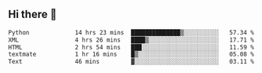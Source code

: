 ## Hi there 👋

<!--
**alihaqberdi/alihaqberdi** is a ✨ _special_ ✨ repository because its `README.md` (this file) appears on your GitHub profile.

Here are some ideas to get you started:

- 🔭 I’m currently working on ...
- 🌱 I’m currently learning ...
- 👯 I’m looking to collaborate on ...
- 🤔 I’m looking for help with ...
- 💬 Ask me about ...
- 📫 How to reach me: ...
- 😄 Pronouns: ...
- ⚡ Fun fact: ...
-->

<!--START_SECTION:waka-->

```txt
Python             14 hrs 23 mins  ██████████████▒░░░░░░░░░░   57.34 %
XML                4 hrs 26 mins   ████▒░░░░░░░░░░░░░░░░░░░░   17.71 %
HTML               2 hrs 54 mins   ███░░░░░░░░░░░░░░░░░░░░░░   11.59 %
textmate           1 hr 16 mins    █▒░░░░░░░░░░░░░░░░░░░░░░░   05.08 %
Text               46 mins         ▓░░░░░░░░░░░░░░░░░░░░░░░░   03.11 %
```

<!--END_SECTION:waka-->

